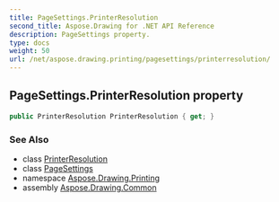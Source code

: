 ```yaml
---
title: PageSettings.PrinterResolution
second_title: Aspose.Drawing for .NET API Reference
description: PageSettings property. 
type: docs
weight: 50
url: /net/aspose.drawing.printing/pagesettings/printerresolution/
---
```

## PageSettings.PrinterResolution property

```csharp
public PrinterResolution PrinterResolution { get; }
```

### See Also

* class [PrinterResolution](../../printerresolution/)
* class [PageSettings](../)
* namespace [Aspose.Drawing.Printing](../../pagesettings/)
* assembly [Aspose.Drawing.Common](../../../)


